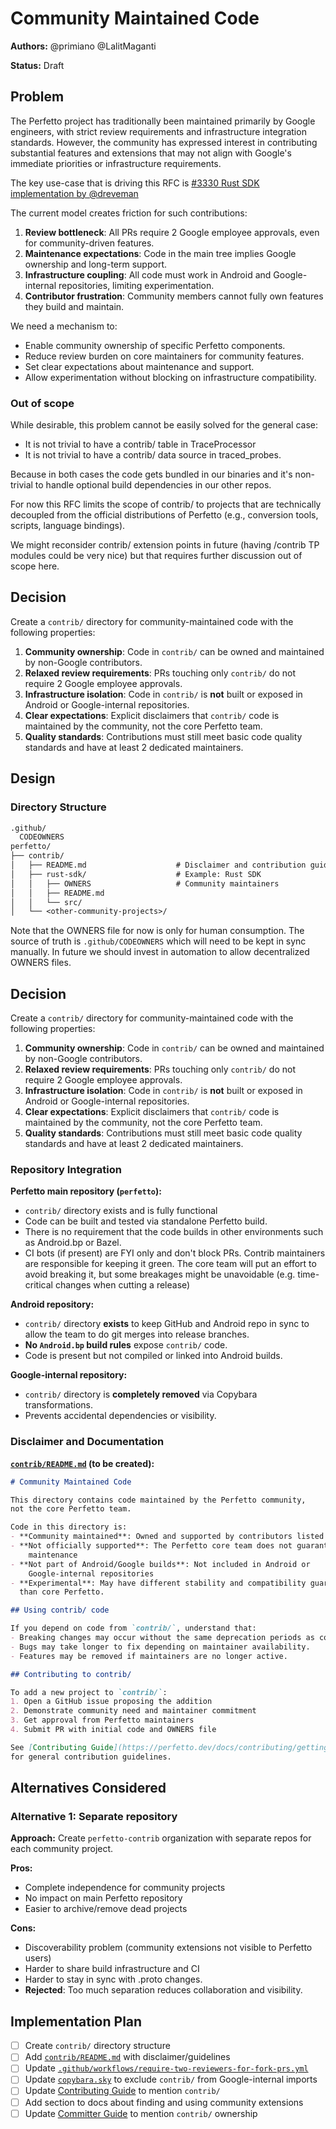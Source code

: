 # Community Maintained Code

**Authors:** @primiano @LalitMaganti

**Status:** Draft

## Problem

The Perfetto project has traditionally been maintained primarily by Google
engineers, with strict review requirements and infrastructure integration
standards. However, the community has expressed interest in contributing
substantial features and extensions that may not align with Google's immediate
priorities or infrastructure requirements.

The key use-case that is driving this RFC is
[#3330 Rust SDK implementation by @dreveman](https://github.com/google/perfetto/pull/3330)

The current model creates friction for such contributions:

1. **Review bottleneck**: All PRs require 2 Google employee approvals, even for
    community-driven features.
2. **Maintenance expectations**: Code in the main tree implies Google ownership
    and long-term support.
3. **Infrastructure coupling**: All code must work in Android and
    Google-internal repositories, limiting experimentation.
4. **Contributor frustration**: Community members cannot fully own features they
    build and maintain.

We need a mechanism to:

- Enable community ownership of specific Perfetto components.
- Reduce review burden on core maintainers for community features.
- Set clear expectations about maintenance and support.
- Allow experimentation without blocking on infrastructure compatibility.

### Out of scope

While desirable, this problem cannot be easily solved for the general case:

- It is not trivial to have a contrib/ table in TraceProcessor
- It is not trivial to have a contrib/ data source in traced_probes.

Because in both cases the code gets bundled in our binaries and it's non-trivial
to handle optional build dependencies in our other repos.

For now this RFC limits the scope of contrib/ to projects that are technically
decoupled from the official distributions of Perfetto (e.g., conversion tools,
scripts, language bindings).

We might reconsider contrib/ extension points in future (having /contrib TP
modules could be very nice) but that requires further discussion out of scope
here.

## Decision

Create a `contrib/` directory for community-maintained code with the
following properties:

1. **Community ownership**: Code in `contrib/` can be owned and
    maintained by non-Google contributors.
2. **Relaxed review requirements**: PRs touching only `contrib/` do not require
    2 Google employee approvals.
3. **Infrastructure isolation**: Code in `contrib/` is **not** built or exposed
    in Android or Google-internal repositories.
4. **Clear expectations**: Explicit disclaimers that `contrib/` code is
    maintained by the community, not the core Perfetto team.
5. **Quality standards**: Contributions must still meet basic code quality
  standards and have at least 2 dedicated maintainers.

## Design

### Directory Structure

```txt
.github/
  CODEOWNERS
perfetto/
├── contrib/
│   ├── README.md                    # Disclaimer and contribution guide
│   ├── rust-sdk/                    # Example: Rust SDK
│   │   ├── OWNERS                   # Community maintainers
│   │   ├── README.md
│   │   └── src/
│   └── <other-community-projects>/
```

Note that the OWNERS file for now is only for human consumption.
The source of truth is `.github/CODEOWNERS` which will need to be kept in
sync manually. In future we should invest in automation to allow decentralized
OWNERS files.


## Decision

Create a `contrib/` directory for community-maintained code with the
following properties:

1. **Community ownership**: Code in `contrib/` can be owned and
    maintained by non-Google contributors.
2. **Relaxed review requirements**: PRs touching only `contrib/` do not require
    2 Google employee approvals.
3. **Infrastructure isolation**: Code in `contrib/` is **not** built or exposed
    in Android or Google-internal repositories.
4. **Clear expectations**: Explicit disclaimers that `contrib/` code is
    maintained by the community, not the core Perfetto team.
5. **Quality standards**: Contributions must still meet basic code quality
  standards and have at least 2 dedicated maintainers.


### Repository Integration

**Perfetto main repository (`perfetto`):**

- `contrib/` directory exists and is fully functional
- Code can be built and tested via standalone Perfetto build.
- There is no requirement that the code builds in other environments such as
  Android.bp or Bazel.
- CI bots (if present) are FYI only and don't block PRs. Contrib maintainers
  are responsible for keeping it green. The core team will put an effort to
  avoid breaking it, but some breakages might be unavoidable (e.g. time-critical
  changes when cutting a release)

**Android repository:**

- `contrib/` directory **exists** to keep GitHub and Android repo in sync to
  allow the team to do git merges into release branches.
- **No `Android.bp` build rules** expose `contrib/` code.
- Code is present but not compiled or linked into Android builds.

**Google-internal repository:**

- `contrib/` directory is **completely removed** via Copybara transformations.
- Prevents accidental dependencies or visibility.

### Disclaimer and Documentation

**[`contrib/README.md`](contrib/README.md) (to be created):**

```markdown
# Community Maintained Code

This directory contains code maintained by the Perfetto community, 
not the core Perfetto team.

Code in this directory is:
- **Community maintained**: Owned and supported by contributors listed in OWNERS
- **Not officially supported**: The Perfetto core team does not guarantee
    maintenance
- **Not part of Android/Google builds**: Not included in Android or
    Google-internal repositories
- **Experimental**: May have different stability and compatibility guarantees
  than core Perfetto.

## Using contrib/ code

If you depend on code from `contrib/`, understand that:
- Breaking changes may occur without the same deprecation periods as core APIs.
- Bugs may take longer to fix depending on maintainer availability.
- Features may be removed if maintainers are no longer active.

## Contributing to contrib/

To add a new project to `contrib/`:
1. Open a GitHub issue proposing the addition
2. Demonstrate community need and maintainer commitment
3. Get approval from Perfetto maintainers
4. Submit PR with initial code and OWNERS file

See [Contributing Guide](https://perfetto.dev/docs/contributing/getting-started) 
for general contribution guidelines.
```

## Alternatives Considered

### Alternative 1: Separate repository

**Approach:** Create `perfetto-contrib` organization with separate repos for
each community project.

**Pros:**

- Complete independence for community projects
- No impact on main Perfetto repository
- Easier to archive/remove dead projects

**Cons:**

- Discoverability problem (community extensions not visible to Perfetto users)
- Harder to share build infrastructure and CI
- Harder to stay in sync with .proto changes.
- **Rejected**: Too much separation reduces collaboration and visibility.

## Implementation Plan

- [ ] Create `contrib/` directory structure
- [ ] Add [`contrib/README.md`](contrib/README.md) with disclaimer/guidelines
- [ ] Update [`.github/workflows/require-two-reviewers-for-fork-prs.yml`](.github/workflows/require-two-reviewers-for-fork-prs.yml)
- [ ] Update [`copybara.sky`](copybara.sky) to exclude `contrib/` from
    Google-internal imports
- [ ] Update [Contributing Guide](https://perfetto.dev/docs/contributing/getting-started)
    to mention `contrib/`
- [ ] Add section to docs about finding and using community extensions
- [ ] Update [Committer Guide](https://perfetto.dev/docs/contributing/become-a-committer)
    to mention `contrib/` ownership
